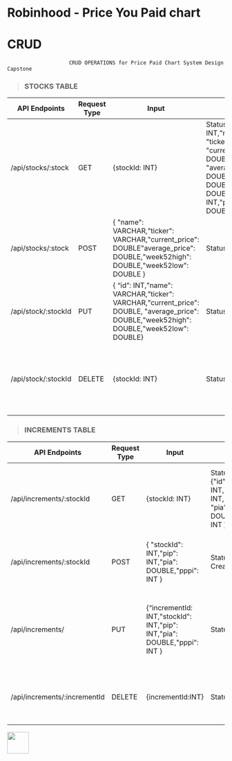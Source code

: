 # Robinhood - Price You Paid chart

# CRUD
                        
                        CRUD OPERATIONS for Price Paid Chart System Design Capstone



> ### STOCKS TABLE

| API Endpoints  | Request Type | Input | Output | Description  |
| ------------- | ------------- | ------------- | ------------- | ------------- | 
| /api/stocks/:stock | GET  | {stockId: INT} | Status: 200 {"id": INT,"name": VARCHAR "ticker": VARCHAR, "current_price": DOUBLE, "average_price": DOUBLE,"week52high": DOUBLE ,"week52low": DOUBLE,"stockId": INT,"pip": INT,"pia": DOUBLE,"pppi": INT}| This request will return record of the stockId request from stocks tables  |
| /api/stocks/:stock | POST  |  { "name": VARCHAR,"ticker": VARCHAR,"current_price": DOUBLE"average_price": DOUBLE,"week52high": DOUBLE,"week52low": DOUBLE }| Status:201 Created| This will add a new  record to stocks table |
| /api/stock/:stockId | PUT  |  { “id”: INT,"name": VARCHAR,"ticker": VARCHAR,"current_price": DOUBLE, "average_price": DOUBLE,"week52high": DOUBLE,"week52low": DOUBLE}| Status:200| This will update the given stockId if it exists in the stocks table.  |
| /api/stock/:stockId | DELETE  | {stockId: INT} | Status: 200  | This will delete a record with given stock record if it exists on stocks table.  | 



> ### INCREMENTS TABLE

| API Endpoints  | Request Type | Input | Output | Description  |
| ------------- | ------------- | ------------- | ------------- | ------------- | 
| /api/increments/:stockId  | GET  | {stockId: INT}| Status: 200 {"id": INT,"stockId": INT,"pip": INT, "pia": DOUBLE,"pppi": INT }| This request will return 33 increments data point for the stockId requested || 
/api/increments/:stockId | POST  | { "stockId": INT,"pip": INT,"pia": DOUBLE,"pppi": INT }| Status: 201 Created| This will create an increment for the stockId created.  | 
| /api/increments/ | PUT  | {“incrementId: INT,"stockId": INT,"pip": INT,"pia": DOUBLE,"pppi": INT }| Status:200  | This will update the record on increment table that matches the increment id. |
| /api/increments/:incrementId | DELETE  | {incrementId:INT} | Status: 200  | This will delete the record that matches increment id. |

<img align="center" width="50" height="50" src="http://www.fillmurray.com/50/50">
